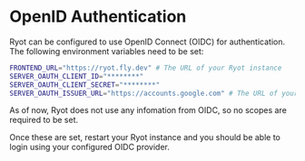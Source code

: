 # OpenID Authentication

Ryot can be configured to use OpenID Connect (OIDC) for authentication. The following
environment variables need to be set:

```bash
FRONTEND_URL="https://ryot.fly.dev" # The URL of your Ryot instance
SERVER_OAUTH_CLIENT_ID="********"
SERVER_OAUTH_CLIENT_SECRET="********"
SERVER_OAUTH_ISSUER_URL="https://accounts.google.com" # The URL of your OIDC provider
```

As of now, Ryot does not use any infomation from OIDC, so no scopes are required to be set.

Once these are set, restart your Ryot instance and you should be able to login using
your configured OIDC provider.
